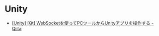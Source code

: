 # Unity

- [[Unity] [Qt] WebSocketを使ってPCツールからUnityアプリを操作する - Qiita](https://qiita.com/MAA_/items/cd4953f43755b5796d76)

